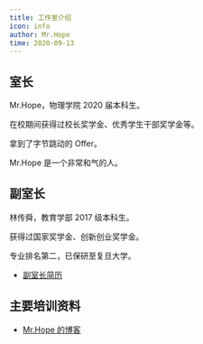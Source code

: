 ```yaml
---
title: 工作室介绍
icon: info
author: Mr.Hope
time: 2020-09-13
---
```


## 室长

Mr.Hope，物理学院 2020 届本科生。

在校期间获得过校长奖学金、优秀学生干部奖学金等。

拿到了字节跳动的 Offer。

Mr.Hope 是一个非常和气的人。

## 副室长

林传舜，教育学部 2017 级本科生。

获得过国家奖学金、创新创业奖学金。

专业排名第二，已保研至复旦大学。

- [副室长简历](/file/林传舜简历.pdf)

## 主要培训资料

- [Mr.Hope 的博客](blog.md)
